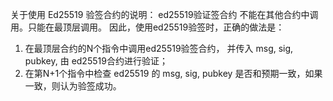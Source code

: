 关于使用 Ed25519 验签合约的说明：
ed25519验证签合约 不能在其他合约中调用。只能在最顶层调用。
因此，使用ed25519验签时，正确的做法是：
1. 在最顶层合约的N个指令中调用ed25519验签合约， 并传入 msg, sig, pubkey, 由 ed25519合约进行验证；
2. 在第N+1个指令中检查 ed25519 的 msg, sig, pubkey 是否和预期一致，如果一致，则认为验签成功。
